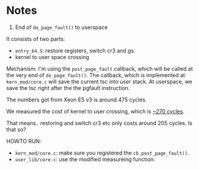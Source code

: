 # Notes


1. End of `do_page_fault()` to userspace

It consists of two parts:
- `entry_64.S`: restore registers, switch cr3 and gs
- kernel to user space crossing

Mechanism: I'm using the `post_page_fault` callback, which
will be called at the very end of `do_page_fault()`. The callback,
which is implemented at `kern_mod/core.c` will save the current tsc
into _user_ stack. At userspace, we save the tsc right after the
the pgfault instruction.

The numbers got from Xeon E5 v3 is around 475 cycles.

We measured the cost of kernel to user crossing, which is [~270 cycles](https://github.com/lastweek/linux-xperf-4.19.44).

That means.. restoring and switch cr3 etc only costs around 205 cycles. Is that so?


HOWTO RUN:
- `kern_mod/core.c`: make sure you registered the `cb_post_page_fault()`.
- `user_lib/core.c`: use the modified measureing function.
